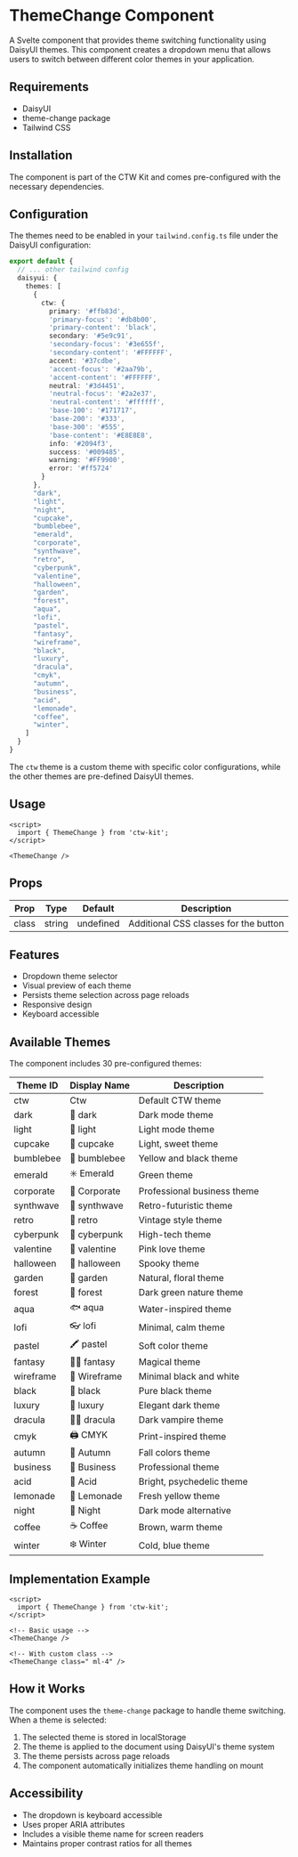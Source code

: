 # ThemeChange Component

A Svelte component that provides theme switching functionality using DaisyUI themes. This component creates a dropdown menu that allows users to switch between different color themes in your application.

## Requirements

- DaisyUI
- theme-change package
- Tailwind CSS

## Installation

The component is part of the CTW Kit and comes pre-configured with the necessary dependencies.

## Configuration

The themes need to be enabled in your `tailwind.config.ts` file under the DaisyUI configuration:

```typescript
export default {
  // ... other tailwind config
  daisyui: {
    themes: [
      {
        ctw: {
          primary: '#ffb83d',
          'primary-focus': '#db8b00',
          'primary-content': 'black',
          secondary: '#5e9c91',
          'secondary-focus': '#3e655f',
          'secondary-content': '#FFFFFF',
          accent: '#37cdbe',
          'accent-focus': '#2aa79b',
          'accent-content': '#FFFFFF',
          neutral: '#3d4451',
          'neutral-focus': '#2a2e37',
          'neutral-content': '#ffffff',
          'base-100': '#171717',
          'base-200': '#333',
          'base-300': '#555',
          'base-content': '#E8E8E8',
          info: '#2094f3',
          success: '#009485',
          warning: '#FF9900',
          error: '#ff5724'
        }
      },
      "dark",
      "light",
      "night",
      "cupcake",
      "bumblebee",
      "emerald",
      "corporate",
      "synthwave",
      "retro",
      "cyberpunk",
      "valentine",
      "halloween",
      "garden",
      "forest",
      "aqua",
      "lofi",
      "pastel",
      "fantasy",
      "wireframe",
      "black",
      "luxury",
      "dracula",
      "cmyk",
      "autumn",
      "business",
      "acid",
      "lemonade",
      "coffee",
      "winter",
    ]
  }
}
```

The `ctw` theme is a custom theme with specific color configurations, while the other themes are pre-defined DaisyUI themes.

## Usage

```svelte
<script>
  import { ThemeChange } from 'ctw-kit';
</script>

<ThemeChange />
```

## Props

| Prop    | Type     | Default     | Description                           |
|---------|----------|-------------|---------------------------------------|
| class   | string   | undefined   | Additional CSS classes for the button |

## Features

- Dropdown theme selector
- Visual preview of each theme
- Persists theme selection across page reloads
- Responsive design
- Keyboard accessible

## Available Themes

The component includes 30 pre-configured themes:

| Theme ID    | Display Name    | Description                    |
|-------------|----------------|--------------------------------|
| ctw         | Ctw           | Default CTW theme              |
| dark        | 🌚 dark        | Dark mode theme               |
| light       | 🌝 light       | Light mode theme              |
| cupcake     | 🧁 cupcake     | Light, sweet theme            |
| bumblebee   | 🐝 bumblebee   | Yellow and black theme        |
| emerald     | ✳️ Emerald     | Green theme                   |
| corporate   | 🏢 Corporate   | Professional business theme   |
| synthwave   | 🌃 synthwave   | Retro-futuristic theme       |
| retro       | 👴 retro       | Vintage style theme          |
| cyberpunk   | 🤖 cyberpunk   | High-tech theme              |
| valentine   | 🌸 valentine   | Pink love theme              |
| halloween   | 🎃 halloween   | Spooky theme                 |
| garden      | 🌷 garden      | Natural, floral theme        |
| forest      | 🌲 forest      | Dark green nature theme      |
| aqua        | 🐟 aqua        | Water-inspired theme         |
| lofi        | 👓 lofi        | Minimal, calm theme          |
| pastel      | 🖍 pastel      | Soft color theme             |
| fantasy     | 🧚‍♀️ fantasy    | Magical theme                |
| wireframe   | 📝 Wireframe   | Minimal black and white      |
| black       | 🏴 black       | Pure black theme             |
| luxury      | 💎 luxury      | Elegant dark theme           |
| dracula     | 🧛‍♂️ dracula    | Dark vampire theme           |
| cmyk        | 🖨 CMYK        | Print-inspired theme         |
| autumn      | 🍁 Autumn      | Fall colors theme            |
| business    | 💼 Business    | Professional theme           |
| acid        | 💊 Acid        | Bright, psychedelic theme    |
| lemonade    | 🍋 Lemonade    | Fresh yellow theme           |
| night       | 🌙 Night       | Dark mode alternative        |
| coffee      | ☕️ Coffee      | Brown, warm theme            |
| winter      | ❄️ Winter      | Cold, blue theme             |

## Implementation Example

```svelte
<script>
  import { ThemeChange } from 'ctw-kit';
</script>

<!-- Basic usage -->
<ThemeChange />

<!-- With custom class -->
<ThemeChange class=" ml-4" />
```

## How it Works

The component uses the `theme-change` package to handle theme switching. When a theme is selected:

1. The selected theme is stored in localStorage
2. The theme is applied to the document using DaisyUI's theme system
3. The theme persists across page reloads
4. The component automatically initializes theme handling on mount

## Accessibility

- The dropdown is keyboard accessible
- Uses proper ARIA attributes
- Includes a visible theme name for screen readers
- Maintains proper contrast ratios for all themes
